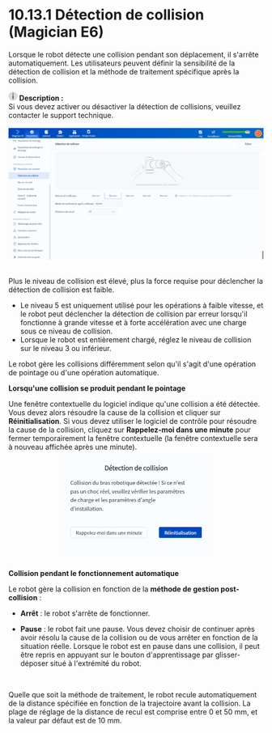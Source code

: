 # 10.13.1 Détection de collision (Magician E6)

Lorsque le robot détecte une collision pendant son déplacement, il s'arrête automatiquement. Les utilisateurs peuvent définir la sensibilité de la détection de collision et la méthode de traitement spécifique après la collision.

<div class="info2"><img src="../image/info.png"  height="18" /><b> Description : </b><div>Si vous devez activer ou désactiver la détection de collisions, veuillez contacter le support technique. </div></div>

<br/>

 <div align=center><img src="images/collision1.png" /></div>

<br/>

Plus le niveau de collision est élevé, plus la force requise pour déclencher la détection de collision est faible.

- Le niveau 5 est uniquement utilisé pour les opérations à faible vitesse, et le robot peut déclencher la détection de collision par erreur lorsqu'il fonctionne à grande vitesse et à forte accélération avec une charge sous ce niveau de collision.<br/>
- Lorsque le robot est entièrement chargé, réglez le niveau de collision sur le niveau 3 ou inférieur.<br/>

Le robot gère les collisions différemment selon qu'il s'agit d'une opération de pointage ou d'une opération automatique.

**Lorsqu'une collision se produit pendant le pointage**

Une fenêtre contextuelle du logiciel indique qu'une collision a été détectée. Vous devez alors résoudre la cause de la collision et cliquer sur **Réinitialisation**. Si vous devez utiliser le logiciel de contrôle pour résoudre la cause de la collision, cliquez sur **Rappelez-moi dans une minute** pour fermer temporairement la fenêtre contextuelle (la fenêtre contextuelle sera à nouveau affichée après une minute).

<div align=center><img src="images/collision2.png" width="300"/></div>

<br/>

**Collision pendant le fonctionnement automatique**

Le robot gère la collision en fonction de la **méthode de gestion post-collision** :

- **Arrêt** : le robot s'arrête de fonctionner.<br/>

- **Pause** : le robot fait une pause. Vous devez choisir de continuer après avoir résolu la cause de la collision ou de vous arrêter en fonction de la situation réelle. Lorsque le robot est en pause dans une collision, il peut être repris en appuyant sur le bouton d'apprentissage par glisser-déposer situé à l'extrémité du robot.

<br/>

Quelle que soit la méthode de traitement, le robot recule automatiquement de la distance spécifiée en fonction de la trajectoire avant la collision. La plage de réglage de la distance de recul est comprise entre 0 et 50 mm, et la valeur par défaut est de 10 mm.

